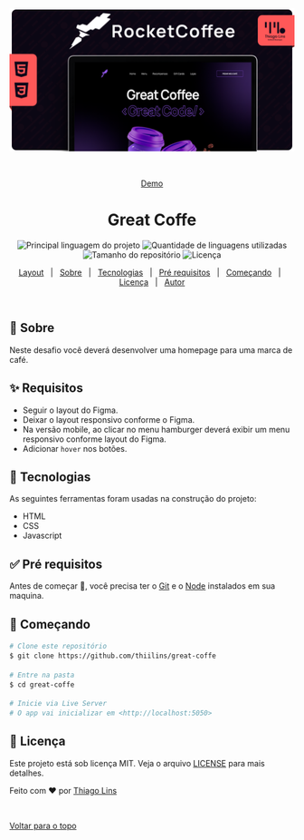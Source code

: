 <div align="center" id="top">
  <img src="./.github/assets/cover.png" alt="Great Coffee" />

&#xa0;

<a href="https://td-greate-coffee.surge.sh">Demo</a>

</div>

<h1 align="center">Great Coffe</h1>

<p align="center">
  <img alt="Principal linguagem do projeto" src="https://img.shields.io/github/languages/top/thiilins/RocletCoffee?color=FF5858&style=for-the-badge">

  <img alt="Quantidade de linguagens utilizadas" src="https://img.shields.io/github/languages/count/thiilins/RocketCoffee?color=FF5858&style=for-the-badge">

  <img alt="Tamanho do repositório" src="https://img.shields.io/github/repo-size/thiilins/RocketCoffee?color=FF5858&style=for-the-badge">

  <img alt="Licença" src="https://img.shields.io/github/license/thiilins/RocketCoffee?color=FF5858&style=for-the-badge">

  <!-- <img alt="Github issues" src="https://img.shields.io/github/issues/thiilins/great-coffe?color=56BEB8" /> -->

  <!-- <img alt="Github forks" src="https://img.shields.io/github/forks/thiilins/great-coffe?color=56BEB8" /> -->

  <!-- <img alt="Github stars" src="https://img.shields.io/github/stars/thiilins/great-coffe?color=56BEB8" /> -->
</p>

<!-- Status -->

<!-- <h4 align="center">
	🚧  Great Coffe 🚀 Em construção...  🚧
</h4>

<hr> -->

<p align="center">
  <a href="https://www.figma.com/file/tFoovGllUttTebdUTDVdT8/RocketCoffee/duplicate">Layout</a> &#xa0; | &#xa0;
  <a href="#dart-sobre">Sobre</a> &#xa0; | &#xa0;
  <a href="#rocket-tecnologias">Tecnologias</a> &#xa0; | &#xa0;
  <a href="#white_check_mark-pré-requisitos">Pré requisitos</a> &#xa0; | &#xa0;
  <a href="#checkered_flag-começando">Começando</a> &#xa0; | &#xa0;
  <a href="#memo-licença">Licença</a> &#xa0; | &#xa0;
  <a href="https://github.com/thiilins" target="_blank">Autor</a>
</p>

<br>

## :dart: Sobre

Neste desafio você deverá desenvolver uma homepage para uma marca de café.

## :sparkles: Requisitos

- Seguir o layout do Figma.
- Deixar o layout responsivo conforme o Figma.
- Na versão mobile, ao clicar no menu hamburger deverá exibir um menu responsivo conforme layout do Figma.
- Adicionar `hover` nos botões.

## :rocket: Tecnologias

As seguintes ferramentas foram usadas na construção do projeto:

- HTML
- CSS
- Javascript

## :white_check_mark: Pré requisitos

Antes de começar :checkered_flag:, você precisa ter o [Git](https://git-scm.com) e o [Node](https://nodejs.org/en/) instalados em sua maquina.

## :checkered_flag: Começando

```bash
# Clone este repositório
$ git clone https://github.com/thiilins/great-coffe

# Entre na pasta
$ cd great-coffe

# Inicie via Live Server
# O app vai inicializar em <http://localhost:5050>
```

## :memo: Licença

Este projeto está sob licença MIT. Veja o arquivo [LICENSE](LICENSE.md) para mais detalhes.

Feito com :heart: por <a href="https://github.com/thiilins" target="_blank">Thiago Lins</a>

&#xa0;

<a href="#top">Voltar para o topo</a>
